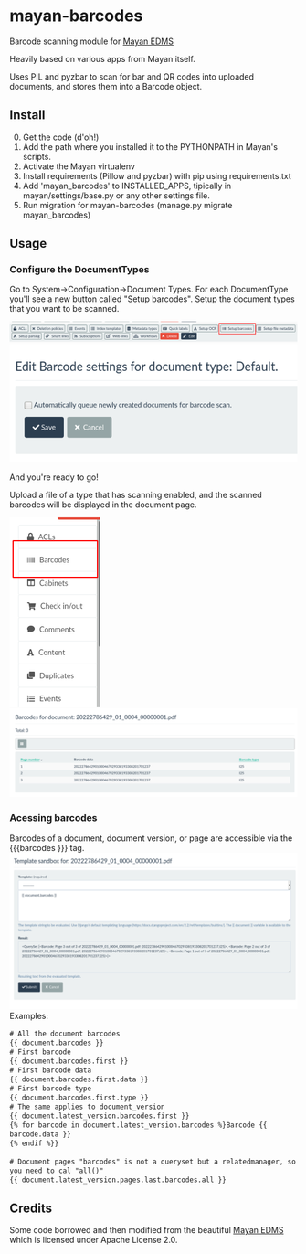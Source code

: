 # mayan-barcodes
Barcode scanning module for [Mayan EDMS](https://www.mayan-edms.com)

Heavily based on various apps from Mayan itself.

Uses PIL and pyzbar to scan for bar and QR codes into uploaded documents, and stores them into a Barcode object.

## Install

0. Get the code (d'oh!)
1. Add the path where you installed it to the PYTHONPATH in Mayan's scripts.
2. Activate the Mayan virtualenv
3. Install requirements (Pillow and pyzbar) with pip using requirements.txt
4. Add 'mayan_barcodes' to INSTALLED_APPS, tipically in mayan/settings/base.py or any other settings file.
5. Run migration for mayan-barcodes (manage.py migrate mayan_barcodes)

## Usage

### Configure the DocumentTypes
Go to System->Configuration->Document Types. For each DocumentType you'll see a new button called "Setup barcodes".
Setup the document types that you want to be scanned.

<img src="/docs/setup_document_type1.png" />
<img src="/docs/setup_documenttype2.png" />

And you're ready to go!

Upload a file of a type that has scanning enabled, and the scanned barcodes will be displayed in the document page.

<img src="/docs/document_barcodes1.png" />
<img src="/docs/document_barcodes_list.png" />

### Acessing barcodes
Barcodes of a document, document version, or page are accessible via the {{{barcodes }}} tag.
<img src="/docs/sandbox.png" />
Examples:
```
# All the document barcodes
{{ document.barcodes }}
# First barcode
{{ document.barcodes.first }}
# First barcode data
{{ document.barcodes.first.data }}
# First barcode type
{{ document.barcodes.first.type }}
# The same applies to document_version
{{ document.latest_version.barcodes.first }}
{% for barcode in document.latest_version.barcodes %}Barcode {{ barcode.data }}
{% endif %}}

# Document pages "barcodes" is not a queryset but a relatedmanager, so you need to cal "all()"
{{ document.latest_version.pages.last.barcodes.all }}
```

## Credits
Some code borrowed and then modified from the beautiful [Mayan EDMS](https://www.mayan-edms.com) which is licensed under Apache License 2.0. 


